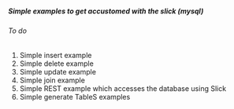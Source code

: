 ##### Simple examples to get accustomed with the slick (mysql)


###### To do
1. Simple insert example
1. Simple delete example
1. Simple update example
1. Simple join example
1. Simple REST example which accesses the database using Slick
1. Simple generate TableS examples



